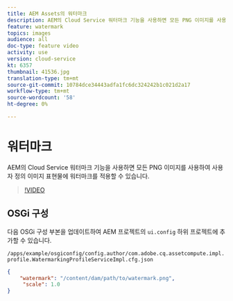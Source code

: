 ```yaml
---
title: AEM Assets의 워터마크
description: AEM의 Cloud Service 워터마크 기능을 사용하면 모든 PNG 이미지를 사용하여 사용자 정의 이미지 표현물에 워터마크를 적용할 수 있습니다.
feature: watermark
topics: images
audience: all
doc-type: feature video
activity: use
version: cloud-service
kt: 6357
thumbnail: 41536.jpg
translation-type: tm+mt
source-git-commit: 10784dce34443adfa1fc6dc324242b1c021d2a17
workflow-type: tm+mt
source-wordcount: '58'
ht-degree: 0%

---
```



# 워터마크

AEM의 Cloud Service 워터마크 기능을 사용하면 모든 PNG 이미지를 사용하여 사용자 정의 이미지 표현물에 워터마크를 적용할 수 있습니다.

>[!VIDEO](https://video.tv.adobe.com/v/41536/?quality=12&learn=on)

## OSGi 구성

다음 OSGi 구성 부본을 업데이트하여 AEM 프로젝트의 `ui.config` 하위 프로젝트에 추가할 수 있습니다.

`/apps/example/osgiconfig/config.author/com.adobe.cq.assetcompute.impl.profile.WatermarkingProfileServiceImpl.cfg.json`

```json
{
    "watermark": "/content/dam/path/to/watermark.png",
     "scale": 1.0
}
```
